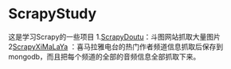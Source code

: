 # ScrapyStudy
这是学习Scrapy的一些项目
1.[ScrapyDoutu](https://github.com/rieuse/ScrapyStudy/tree/master/ScrapyDoutu)：斗图网站抓取大量图片
2[ScrapyXiMaLaYa](https://github.com/rieuse/ScrapyStudy/tree/master/ScrapyXiMaLaYa) ：喜马拉雅电台的热门作者频道信息抓取后保存到mongodb，而且把每个频道的全部的音频信息全部抓取下来。
